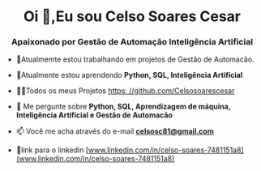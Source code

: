 <h1 align="center">Oi 👋,Eu sou Celso Soares Cesar</h1>

<h3 align="center">Apaixonado por Gestão de Automação Inteligência Artificial</h3>

- 🔭Atualmemte estou trabalhando em projetos de Gestâo de Automacão.

- 🌱Atualmente estou aprendendo **Python, SQL, Inteligência Artificial**

- 👨‍💻Todos os meus Projetos [https: //github.com/Celsosoarescesar](https://github.com/Celsosoarescesar)

- 💬 Me pergunte sobre **Python, SQL, Aprendizagem de máquina, Inteligência Artificial e Gestão de Automacão**

- 📫 Você me acha através do e-mail **celsosc81@gmail.com**

- 📄link para o linkedin [www.linkedin.com/in/celso-soares-7481151a8](www.linkedin.com/in/celso-soares-7481151a8)
